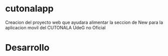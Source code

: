 # cutonalapp
Creacion del proyecto web que ayudara alimentar la seccion de New para la aplicacion movil del CUTONALA UdeG no Oficial

# Desarrollo
